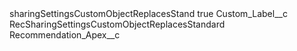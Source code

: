 <?xml version="1.0" encoding="UTF-8"?>
<CustomMetadata xmlns="http://soap.sforce.com/2006/04/metadata" xmlns:xsi="http://www.w3.org/2001/XMLSchema-instance" xmlns:xsd="http://www.w3.org/2001/XMLSchema">
    <label>sharingSettingsCustomObjectReplacesStand</label>
    <protected>true</protected>
    <values>
        <field>Custom_Label__c</field>
        <value xsi:type="xsd:string">RecSharingSettingsCustomObjectReplacesStandard</value>
    </values>
    <values>
        <field>Recommendation_Apex__c</field>
        <value xsi:nil="true"/>
    </values>
</CustomMetadata>
